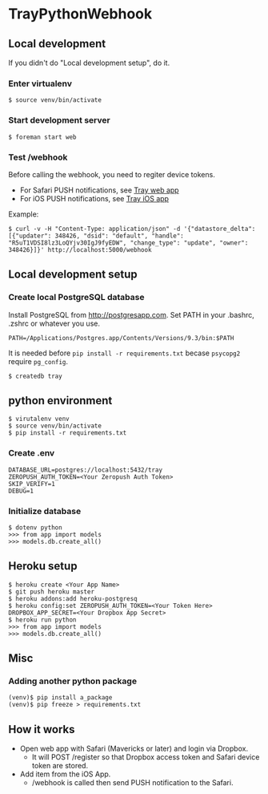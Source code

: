 TrayPythonWebhook
=================



Local development
-----------------

If you didn't do "Local development setup", do it.

### Enter virtualenv

    $ source venv/bin/activate


### Start development server

    $ foreman start web


### Test /webhook

Before calling the webhook, you need to regiter device tokens.
- For Safari PUSH notifications, see [Tray web app](https://github.com/hiroshi/tray)
- For iOS PUSH notifications, see [Tray iOS app](https://github.com/hiroshi/TrayiOS)

Example:

    $ curl -v -H "Content-Type: application/json" -d '{"datastore_delta": [{"updater": 348426, "dsid": "default", "handle": "R5uT1VDSI8lz3LoQYjv30IgJ9fyEDW", "change_type": "update", "owner": 348426}]}' http://localhost:5000/webhook





Local development setup
-----------------------

### Create local PostgreSQL database

Install PostgreSQL from http://postgresapp.com.
Set PATH in your .bashrc, .zshrc or whatever you use.

    PATH=/Applications/Postgres.app/Contents/Versions/9.3/bin:$PATH

It is needed before `pip install -r requirements.txt` becase `psycopg2` require `pg_config`.

    $ createdb tray


## python environment

    $ virutalenv venv
    $ source venv/bin/activate
    $ pip install -r requirements.txt


### Create .env

    DATABASE_URL=postgres://localhost:5432/tray
    ZEROPUSH_AUTH_TOKEN=<Your Zeropush Auth Token>
    SKIP_VERIFY=1
    DEBUG=1


### Initialize database

    $ dotenv python
    >>> from app import models
    >>> models.db.create_all()


Heroku setup
------------

    $ heroku create <Your App Name>
    $ git push heroku master
    $ heroku addons:add heroku-postgresq
    $ heroku config:set ZEROPUSH_AUTH_TOKEN=<Your Token Here> DROPBOX_APP_SECRET=<Your Dropbox App Secret>
    $ heroku run python
    >>> from app import models
    >>> models.db.create_all()


Misc
----

### Adding another python package

    (venv)$ pip install a_package
    (venv)$ pip freeze > requirements.txt


How it works
------------

- Open web app with Safari (Mavericks or later) and login via Dropbox.
  - It will POST /register so that Dropbox access token and Safari device token are stored.
- Add item from the iOS App.
  - /webhook is called then send PUSH notification to the Safari.
